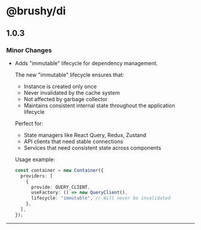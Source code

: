 # @brushy/di

## 1.0.3

### Minor Changes

- Adds "immutable" lifecycle for dependency management.

  The new "immutable" lifecycle ensures that:

  - Instance is created only once
  - Never invalidated by the cache system
  - Not affected by garbage collector
  - Maintains consistent internal state throughout the application lifecycle

  Perfect for:

  - State managers like React Query, Redux, Zustand
  - API clients that need stable connections
  - Services that need consistent state across components

  Usage example:

  ```typescript
  const container = new Container({
    providers: [
      {
        provide: QUERY_CLIENT,
        useFactory: () => new QueryClient(),
        lifecycle: "immutable", // Will never be invalidated
      },
    ],
  });
  ```
---
